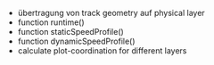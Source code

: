 * übertragung von track geometry auf physical layer
* function runtime()
* function staticSpeedProfile()
* function dynamicSpeedProfile()
* calculate plot-coordination for different layers
